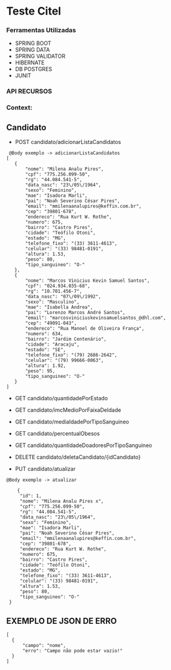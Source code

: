 # Teste Citel 

### Ferramentas Utilizadas

  - SPRING BOOT
  - SPRING DATA
  - SPRING VALIDATOR
  - HIBERNATE
  - DB POSTGRES 
  - JUNIT

### API RECURSOS

### Context: 

## Candidato

   -  POST candidato/adicionarListaCandidatos
   
 ``` 
  @Body exemplo -> adicionarListaCandidatos 
[
	{
		"nome": "Milena Analu Pires",
		"cpf": "775.256.099-50",
		"rg": "44.084.541-5",
		"data_nasc": "23\/05\/1964",
		"sexo": "Feminino",
		"mae": "Isadora Marli",
		"pai": "Noah Severino César Pires",
		"email": "mmilenaanalupires@keffin.com.br",
		"cep": "39801-678",
		"endereco": "Rua Kurt W. Rothe",
		"numero": 675,
		"bairro": "Castro Pires",
		"cidade": "Teófilo Otoni",
		"estado": "MG",
		"telefone_fixo": "(33) 3611-4613",
		"celular": "(33) 98481-0191",
		"altura": 1.53,
		"peso": 80,
		"tipo_sanguineo": "O-"
	},
	{
		"nome": "Marcos Vinicius Kevin Samuel Santos",
		"cpf": "024.934.035-68",
		"rg": "10.701.456-7",
		"data_nasc": "07\/09\/1992",
		"sexo": "Masculino",
		"mae": "Isabella Andrea",
		"pai": "Lorenzo Marcos André Santos",
		"email": "marcosviniciuskevinsamuelsantos_@dhl.com",
		"cep": "49091-043",
		"endereco": "Rua Manoel de Oliveira França",
		"numero": 634,
		"bairro": "Jardim Centenário",
		"cidade": "Aracaju",
		"estado": "SE",
		"telefone_fixo": "(79) 2686-2642",
		"celular": "(79) 99666-0063",
		"altura": 1.92,
		"peso": 95,
		"tipo_sanguineo": "O-"
	}
]

 ```
   
   -  GET candidato/quantidadePorEstado
   -  GET candidato/imcMedioPorFaixaDeIdade
   -  GET candidato/mediaIdadePorTipoSanguineo
   -  GET candidato/percentualObesos
   -  GET candidato/quantidadeDoadoresPorTipoSanguineo
   -  DELETE candidato/deletaCandidato/{idCandidato}
   

   -  PUT candidato/atualizar
   
   ``` 
  @Body exemplo -> atualizar 
  
       {
		"id": 1,
		"nome": "Milena Analu Pires x",
		"cpf": "775.256.099-50",
		"rg": "44.084.541-5",
		"data_nasc": "23\/05\/1964",
		"sexo": "Feminino",
		"mae": "Isadora Marli",
		"pai": "Noah Severino César Pires",
		"email": "mmilenaanalupires@keffin.com.br",
		"cep": "39801-678",
		"endereco": "Rua Kurt W. Rothe",
		"numero": 675,
		"bairro": "Castro Pires",
		"cidade": "Teófilo Otoni",
		"estado": "MG",
		"telefone_fixo": "(33) 3611-4613",
		"celular": "(33) 98481-0191",
		"altura": 1.53,
		"peso": 80,
		"tipo_sanguineo": "O-"
	}
``` 
  
  ## EXEMPLO DE JSON DE ERRO
  
  ``` 
  [
    {
        "campo": "nome",
        "erro": "Campo não pode estar vazio!"
    }
 ]
  ``` 
  
